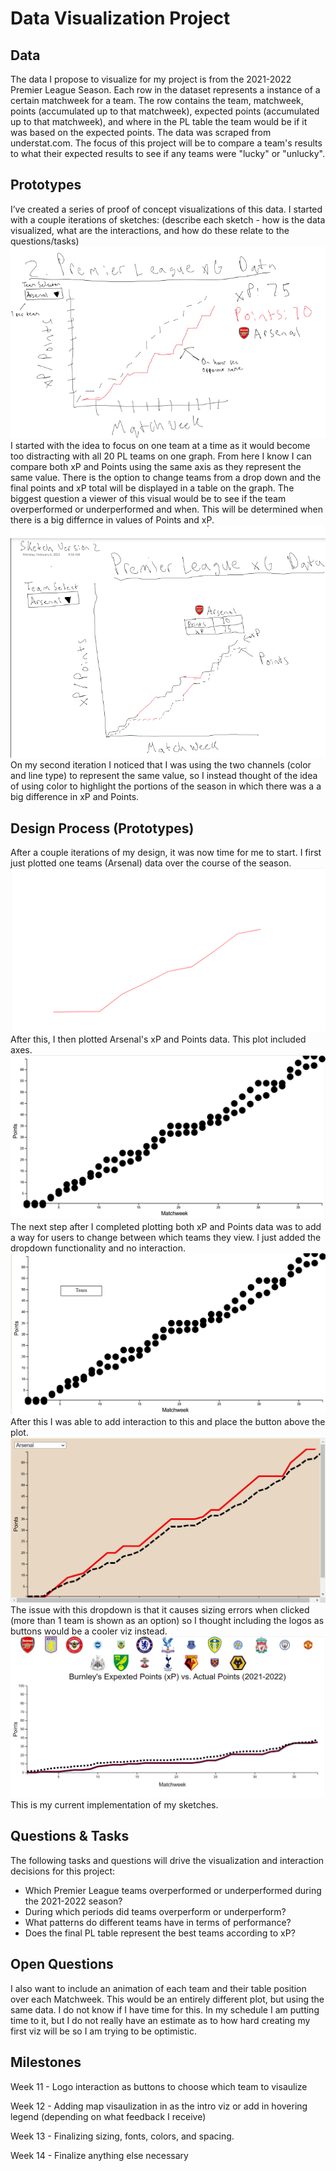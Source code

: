 # Data Visualization Project

## Data

The data I propose to visualize for my project is from the 2021-2022 Premier League Season. Each row in the dataset represents a instance of a certain matchweek for a team. The row contains the team, matchweek, points (accumulated up to that matchweek), expected points (accumulated up to that matchweek), and where in the PL table the team would be if it was based on the expected points. The data was scraped from understat.com. The focus of this project will be to compare a team's results to what their expected results to see if any teams were "lucky" or "unlucky".

## Prototypes

I’ve created a series of proof of concept visualizations of this data. I started with a couple iterations of sketches:
(describe each sketch - how is the data visualized, what are the interactions, and how do these relate to the questions/tasks)
![image](https://github.com/Diz138/PL-2021-2022-xPvsPoints/blob/master/images/sketch_iteration1.png)<br />
I started with the idea to focus on one team at a time as it would become too distracting with all 20 PL teams on one graph. From here I know I can compare both xP and Points using the same axis as they represent the same value. There is the option to change teams from a drop down and the final points and xP total will be displayed in a table on the graph. The biggest question a viewer of this visual would be to see if the team overperformed or underperformed and when. This will be determined when there is a big differnce in values of Points and xP. 
![image](https://github.com/Diz138/PL-2021-2022-xPvsPoints/blob/master/images/sketch_iteration2.png)
On my second iteration I noticed that I was using the two channels (color and line type) to represent the same value, so I instead thought of the idea of using color to highlight the portions of the season in which there was a a big difference in xP and Points. 
## Design Process (Prototypes)
After a couple iterations of my design, it was now time for me to start. I first just plotted one teams (Arsenal) data over the course of the season.
[![image](https://github.com/Diz138/PL-2021-2022-xPvsPoints/blob/master/images/initialArsenalPlot.png)](https://vizhub.com/Diz138/bc89b191a0a845f6aaba0abc06cd5e00)
After this, I then plotted Arsenal's xP and Points data. This plot included axes.
[![image](https://github.com/Diz138/PL-2021-2022-xPvsPoints/blob/master/images/secondIteration.png)](https://vizhub.com/Diz138/a4e0f29cf06d49b2bcb1574e61dde22e)
The next step after I completed plotting both xP and Points data was to add a way for users to change between which teams they view. I just added the dropdown functionality and no interaction.
[![image](https://github.com/Diz138/PL-2021-2022-xPvsPoints/blob/master/images/thirdIteration.png)](https://vizhub.com/Diz138/511122bd5c154a24840e3d034febd282)
After this I was able to add interaction to this and place the button above the plot.
[![image](https://github.com/Diz138/PL-2021-2022-xPvsPoints/blob/master/images/fourthIteration.png)](https://vizhub.com/Diz138/3ed0f744eab74924b87b8b5615011309)
The issue with this dropdown is that it causes sizing errors when clicked (more than 1 team is shown as an option) so I thought including the logos as buttons would be a cooler viz instead.
[![image](https://github.com/Diz138/PL-2021-2022-xPvsPoints/blob/master/images/LineChartwithLogos.png)](https://vizhub.com/Diz138/db634275642f4c4d9498ac4f9780e5a8)
This is my current implementation of my sketches.

## Questions & Tasks

The following tasks and questions will drive the visualization and interaction decisions for this project:

 * Which Premier League teams overperformed or underperformed during the 2021-2022 season?
 * During which periods did teams overperform or underperform?
 * What patterns do different teams have in terms of performance?
 * Does the final PL table represent the best teams according to xP?


## Open Questions

I also want to include an animation of each team and their table position over each Matchweek. This would be an entirely different plot, but using the same data. I do not know if I have time for this. In my schedule I am putting time to it, but I do not really have an estimate as to how hard creating my first viz will be so I am trying to be optimistic.

## Milestones
Week 11 - Logo interaction as buttons to choose which team to visaulize

Week 12 - Adding map visaulization in as the intro viz or add in hovering legend (depending on what feedback I receive)

Week 13 - Finalizing sizing, fonts, colors, and spacing.

Week 14 - Finalize anything else necessary
